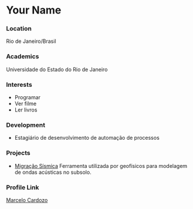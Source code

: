 # Your Name

### Location

Rio de Janeiro/Brasil

### Academics

Universidade do Estado do Rio de Janeiro

### Interests

- Programar
- Ver filme
- Ler livros

### Development

- Estagiário de desenvolvimento de automação de processos

### Projects

- [Migração Sísmica](https://marcelogcardozo.github.io/Migracao-Sismica/) Ferramenta utilizada por geofísicos para modelagem de ondas acústicas no subsolo.

### Profile Link

[Marcelo Cardozo](https://github.com/marcelogcardozo)